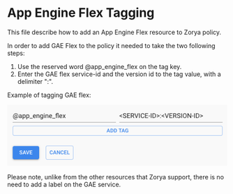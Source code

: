 # App Engine Flex Tagging

This file describe how to add an App Engine Flex resource to Zorya policy.

In order to add GAE Flex to the policy it needed to take the two following steps:

1. Use the reserved word @app_engine_flex on the tag key.
2. Enter the GAE flex service-id and the version id to the tag value, with a delimiter ":".

Example of tagging GAE flex:

![](App_Engine_Flex_Tagging_Example.png)

Please note, unlike from the other resources that Zorya support, there is no need to add a label on the GAE service.      
